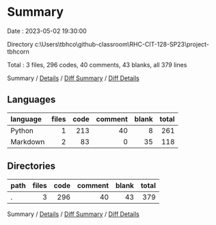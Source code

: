# Summary

Date : 2023-05-02 19:30:00

Directory c:\\Users\\tbhco\\github-classroom\\RHC-CIT-128-SP23\\project-tbhcorn

Total : 3 files,  296 codes, 40 comments, 43 blanks, all 379 lines

Summary / [Details](details.md) / [Diff Summary](diff.md) / [Diff Details](diff-details.md)

## Languages
| language | files | code | comment | blank | total |
| :--- | ---: | ---: | ---: | ---: | ---: |
| Python | 1 | 213 | 40 | 8 | 261 |
| Markdown | 2 | 83 | 0 | 35 | 118 |

## Directories
| path | files | code | comment | blank | total |
| :--- | ---: | ---: | ---: | ---: | ---: |
| . | 3 | 296 | 40 | 43 | 379 |

Summary / [Details](details.md) / [Diff Summary](diff.md) / [Diff Details](diff-details.md)